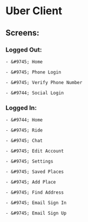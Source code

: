 # Uber Client

## Screens:

### Logged Out:
    - &#9745; Home

    - &#9745; Phone Login

    - &#9745; Verify Phone Number

    - &#9744; Social Login


### Logged In:
    - &#9744; Home

    - &#9745; Ride

    - &#9745; Chat

    - &#9745; Edit Account

    - &#9745; Settings

    - &#9745; Saved Places

    - &#9745; Add Place

    - &#9745; Find Address

    - &#9745; Email Sign In

    - &#9745; Email Sign Up